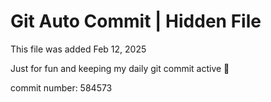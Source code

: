 # Git Auto Commit | Hidden File

This file was added Feb 12, 2025

Just for fun and keeping my daily git commit active 🤪

commit number: 584573
